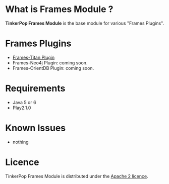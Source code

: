 What is Frames Module ?
============

**TinkerPop Frames Module** is the base module for various "Frames Plugins".

Frames Plugins
======

* [Frames-Titan Plugin](https://github.com/sgougi/play21-frames-titan-plugin)
* Frames-Neo4j Plugin: coming soon.
* Frames-OrientDB Plugin: coming soon.

Requirements
=========

* Java 5 or 6
* Play2.1.0

Known Issues
=============
* nothing

Licence
========
TinkerPop Frames Module is distributed under the [Apache 2 licence](http://www.apache.org/licenses/LICENSE-2.0.html).
